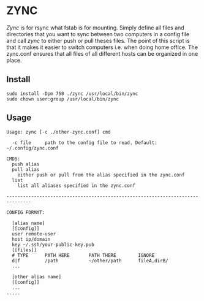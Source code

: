 # ZYNC
*Zync* is for rsync what fstab is for mounting. Simply define all files and
directories that you want to sync between two computers in a config file and call
*zync* to either push or pull theses files. The point of this script is that
it makes it easier to switch computers i.e. when doing home office. The zync.conf
ensures that all files of all different hosts can be organized in one place.

## Install
```
sudo install -Dpm 750 ./zync /usr/local/bin/zync
sudo chown user:group /usr/local/bin/zync
```

## Usage
```
Usage: zync [-c ./other-zync.conf] cmd

  -c file     path to the config file to read. Default: ~/.config/zync.conf

CMDS:
  push alias
  pull alias
    either push or pull from the alias specified in the zync.conf
  list
    list all aliases specified in the zync.conf

-------------------------------------------------------------------------------

CONFIG FORMAT:

  [alias name]
  [[config]]
  user remote-user
  host ip/domain
  key ~/.ssh/your-public-key.pub
  [[files]]
  # TYPE      PATH HERE       PATH THERE        IGNORE
  d|f         /path           ~/other/path      fileA,dirB/
  ...

  [other alias name]
  [[config]]
  ...
.....
```

